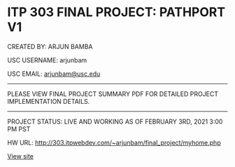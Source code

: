 # ITP 303 FINAL PROJECT: PATHPORT V1

CREATED BY: ARJUN BAMBA

USC USERNAME: arjunbam

USC EMAIL: arjunbam@usc.edu

---

PLEASE VIEW FINAL PROJECT SUMMARY PDF FOR DETAILED PROJECT IMPLEMENTATION DETAILS.

---

PROJECT STATUS: LIVE AND WORKING AS OF FEBRUARY 3RD, 2021 3:00 PM PST

HW URL: http://303.itpwebdev.com/~arjunbam/final_project/myhome.php

[View site](http://303.itpwebdev.com/~arjunbam/final_project/myhome.php)

